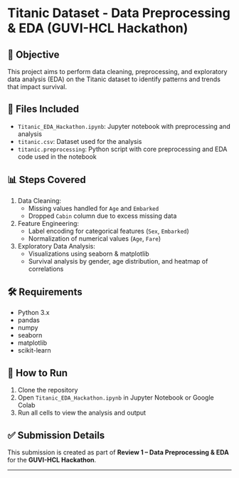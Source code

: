 # Titanic Dataset - Data Preprocessing & EDA (GUVI-HCL Hackathon)

## 📌 Objective
This project aims to perform data cleaning, preprocessing, and exploratory data analysis (EDA) on the Titanic dataset to identify patterns and trends that impact survival.

## 📁 Files Included
- `Titanic_EDA_Hackathon.ipynb`: Jupyter notebook with preprocessing and analysis
- `titanic.csv`: Dataset used for the analysis
- `titanic.preprocessing`: Python script with core preprocessing and EDA code used in the notebook

## 📊 Steps Covered
1. Data Cleaning:
   - Missing values handled for `Age` and `Embarked`
   - Dropped `Cabin` column due to excess missing data
2. Feature Engineering:
   - Label encoding for categorical features (`Sex`, `Embarked`)
   - Normalization of numerical values (`Age`, `Fare`)
3. Exploratory Data Analysis:
   - Visualizations using seaborn & matplotlib
   - Survival analysis by gender, age distribution, and heatmap of correlations

## 🛠️ Requirements
- Python 3.x
- pandas
- numpy
- seaborn
- matplotlib
- scikit-learn

## 🚀 How to Run
1. Clone the repository
2. Open `Titanic_EDA_Hackathon.ipynb` in Jupyter Notebook or Google Colab
3. Run all cells to view the analysis and output

## ✅ Submission Details
This submission is created as part of **Review 1 – Data Preprocessing & EDA** for the **GUVI-HCL Hackathon**.

---
